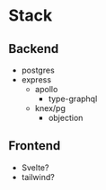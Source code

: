 # Stack

## Backend

- postgres
- express
  - apollo
    - type-graphql
  - knex/pg
    - objection

## Frontend

- Svelte?
- tailwind?

